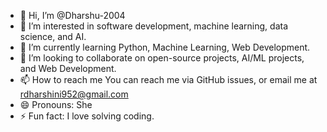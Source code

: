 - 👋 Hi, I’m @Dharshu-2004
- 👀 I’m interested in  software development, machine learning, data science, and AI.
- 🌱 I’m currently learning Python, Machine Learning, Web Development.
- 💞️ I’m looking to collaborate on open-source projects, AI/ML projects, and Web Development.
- 📫 How to reach me You can reach me via GitHub issues, or email me at rdharshini952@gmail.com
- 😄 Pronouns: She
- ⚡ Fun fact: I love solving coding.

<!---
Dharshu-2004/Dharshu-2004 is a ✨ special ✨ repository because its `README.md` (this file) appears on your GitHub profile.
You can click the Preview link to take a look at your changes.
--->
